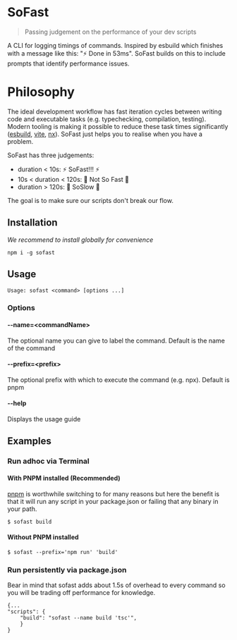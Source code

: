 # SoFast

> Passing judgement on the performance of your dev scripts

A CLI for logging timings of commands. Inspired by esbuild which finishes with a message like this: "⚡ Done in 53ms". SoFast builds on this to include prompts that identify performance issues.

# Philosophy

The ideal development workflow has fast iteration cycles between writing code and executable tasks (e.g. typechecking, compilation, testing). Modern tooling is making it possible to reduce these task times significantly ([esbuild](https://esbuild.github.io/), [vite](https://vitejs.dev/), [nx](https://nx.dev/getting-started/intro)). SoFast just helps you to realise when you have a problem.

SoFast has three judgements:

- duration < 10s: ⚡ SoFast!!! ⚡
- 10s < duration < 120s: 🥱 Not So Fast 🥱
- duration > 120s: 🐌 SoSlow 🐌

The goal is to make sure our scripts don't break our flow.

## Installation

_We recommend to install globally for convenience_

    npm i -g sofast

## Usage

    Usage: sofast <command> [options ...]

### Options

#### **--name=\<commandName\>**

The optional name you can give to label the command. Default is the name of the command

#### **--prefix=\<prefix\>**

The optional prefix with which to execute the command (e.g. npx). Default is pnpm

#### **--help**

Displays the usage guide

## Examples

### Run adhoc via Terminal

#### **With PNPM installed (Recommended)**

[pnpm](https://pnpm.io/) is worthwhile switching to for many reasons but here the benefit is that it will run any script in your package.json or failing that any binary in your path.

    $ sofast build

#### **Without PNPM installed**

    $ sofast --prefix='npm run' 'build'

### Run persistently via package.json

Bear in mind that sofast adds about 1.5s of overhead to every command so you will be trading off performance for knowledge.

    {...
    "scripts": {
        "build": "sofast --name build 'tsc'",
        }
    }
